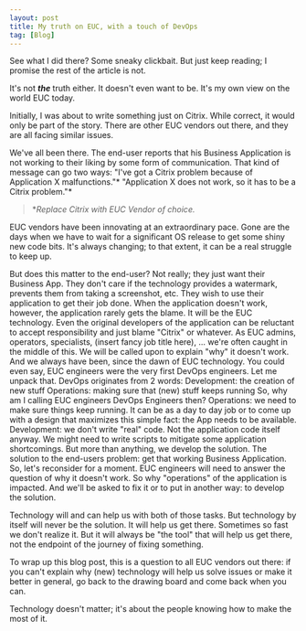 ```yaml
---
layout: post
title: My truth on EUC, with a touch of DevOps
tag: [Blog]
---
```


See what I did there? Some sneaky clickbait. But just keep reading; I promise the rest of the article is not.

It's not ***the*** truth either. It doesn't even want to be. It's my own view on the world EUC today.

Initially, I was about to write something just on Citrix. While correct, it would only be part of the story. There are other EUC vendors out there, and they are all facing similar issues.

We've all been there. The end-user reports that his Business Application is not working to their liking by some form of communication.
That kind of message can go two ways:
"I've got a Citrix problem because of Application X malfunctions."*
"Application X does not work, so it has to be a Citrix problem."*
> **Replace Citrix with EUC Vendor of choice.*

EUC vendors have been innovating at an extraordinary pace. Gone are the days when we have to wait for a significant OS release to get some shiny new code bits. It's always changing; to that extent, it can be a real struggle to keep up.

But does this matter to the end-user? Not really; they just want their Business App. They don't care if the technology provides a watermark, prevents them from taking a screenshot, etc. They wish to use their application to get their job done.
When the application doesn't work, however, the application rarely gets the blame. It will be the EUC technology. Even the original developers of the application can be reluctant to accept responsibility and just blame "Citrix" or whatever.
As EUC admins, operators, specialists, (insert fancy job title here), ... we're often caught in the middle of this. We will be called upon to explain "why" it doesn't work. And we always have been, since the dawn of EUC technology. You could even say, EUC engineers were the very first DevOps engineers.
Let me unpack that.
DevOps originates from 2 words:
Development: the creation of new stuff
Operations: making sure that (new) stuff keeps running
 So, why am I calling EUC engineers DevOps Engineers then?
Operations: we need to make sure things keep running. It can be as a day to day job or to come up with a design that maximizes this simple fact: the App needs to be available.
Development: we don't write "real" code. Not the application code itself anyway. We might need to write scripts to mitigate some application shortcomings. But more than anything, we develop the solution. The solution to the end-users problem: get that working Business Application.
So, let's reconsider for a moment. EUC engineers will need to answer the question of why it doesn't work. So why "operations" of the application is impacted. And we'll be asked to fix it or to put in another way: to develop the solution.

Technology will and can help us with both of those tasks. But technology by itself will never be the solution. It will help us get there. Sometimes so fast we don't realize it. But it will always be "the tool" that will help us get there, not the endpoint of the journey of fixing something.

To wrap up this blog post, this is a question to all EUC vendors out there: if you can't explain why (new) technology will help us solve issues or make it better in general, go back to the drawing board and come back when you can.

Technology doesn't matter; it's about the people knowing how to make the most of it.
